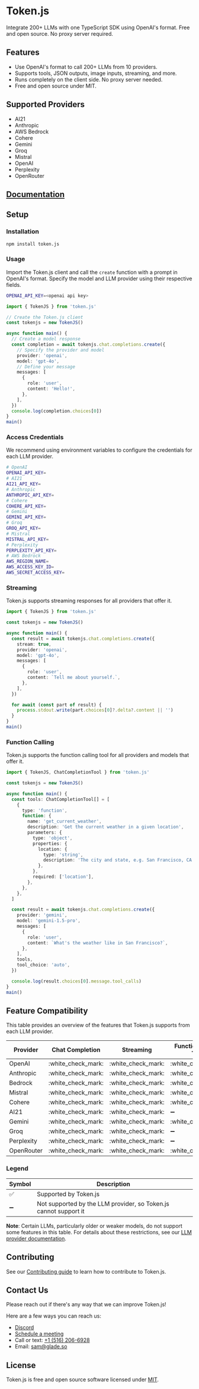 # Token.js

Integrate 200+ LLMs with one TypeScript SDK using OpenAI's format. Free and open source. No proxy server required.

## Features

* Use OpenAI's format to call 200+ LLMs from 10 providers.
* Supports tools, JSON outputs, image inputs, streaming, and more.
* Runs completely on the client side. No proxy server needed.
* Free and open source under MIT.

## Supported Providers

* AI21
* Anthropic
* AWS Bedrock
* Cohere
* Gemini
* Groq
* Mistral
* OpenAI
* Perplexity
* OpenRouter

## [Documentation](https://docs.tokenjs.ai/)

## Setup

### Installation

```bash
npm install token.js
```

### Usage

Import the Token.js client and call the `create` function with a prompt in OpenAI's format. Specify the model and LLM provider using their respective fields.

```bash
OPENAI_API_KEY=<openai api key>
```
```ts
import { TokenJS } from 'token.js'

// Create the Token.js client
const tokenjs = new TokenJS()

async function main() {
  // Create a model response
  const completion = await tokenjs.chat.completions.create({
    // Specify the provider and model
    provider: 'openai',
    model: 'gpt-4o',
    // Define your message
    messages: [
      {
        role: 'user',
        content: 'Hello!',
      },
    ],
  })
  console.log(completion.choices[0])
}
main()
```

### Access Credentials

We recommend using environment variables to configure the credentials for each LLM provider.

```bash
# OpenAI
OPENAI_API_KEY=
# AI21
AI21_API_KEY=
# Anthropic
ANTHROPIC_API_KEY=
# Cohere
COHERE_API_KEY=
# Gemini
GEMINI_API_KEY=
# Groq
GROQ_API_KEY=
# Mistral
MISTRAL_API_KEY=
# Perplexity
PERPLEXITY_API_KEY=
# AWS Bedrock
AWS_REGION_NAME=
AWS_ACCESS_KEY_ID=
AWS_SECRET_ACCESS_KEY=
```

### Streaming

Token.js supports streaming responses for all providers that offer it.

```ts
import { TokenJS } from 'token.js'

const tokenjs = new TokenJS()

async function main() {
  const result = await tokenjs.chat.completions.create({
    stream: true,
    provider: 'openai',
    model: 'gpt-4o',
    messages: [
      {
        role: 'user',
        content: `Tell me about yourself.`,
      },
    ],
  })

  for await (const part of result) {
    process.stdout.write(part.choices[0]?.delta?.content || '')
  }
}
main()
```

### Function Calling

Token.js supports the function calling tool for all providers and models that offer it.

```ts
import { TokenJS, ChatCompletionTool } from 'token.js'

const tokenjs = new TokenJS()

async function main() {
  const tools: ChatCompletionTool[] = [
    {
      type: 'function',
      function: {
        name: 'get_current_weather',
        description: 'Get the current weather in a given location',
        parameters: {
          type: 'object',
          properties: {
            location: {
              type: 'string',
              description: 'The city and state, e.g. San Francisco, CA',
            },
          },
          required: ['location'],
        },
      },
    },
  ]

  const result = await tokenjs.chat.completions.create({
    provider: 'gemini',
    model: 'gemini-1.5-pro',
    messages: [
      {
        role: 'user',
        content: `What's the weather like in San Francisco?`,
      },
    ],
    tools,
    tool_choice: 'auto',
  })

  console.log(result.choices[0].message.tool_calls)
}
main()
```

## Feature Compatibility

This table provides an overview of the features that Token.js supports from each LLM provider.

| Provider   | Chat Completion           | Streaming            | Function Calling Tool                | JSON Output          | Image Input          |
| ---------- | -------------------- | -------------------- | -------------------- | -------------------- | -------------------- |
| OpenAI     | :white\_check\_mark: | :white\_check\_mark: | :white\_check\_mark: | :white\_check\_mark: | :white\_check\_mark: |
| Anthropic  | :white\_check\_mark: | :white\_check\_mark: | :white\_check\_mark: | :white\_check\_mark: | :white\_check\_mark: |
| Bedrock    | :white\_check\_mark: | :white\_check\_mark: | :white\_check\_mark: | :white\_check\_mark: | :white\_check\_mark: |
| Mistral    | :white\_check\_mark: | :white\_check\_mark: | :white\_check\_mark: | :white\_check\_mark: |  :heavy_minus_sign:  |
| Cohere     | :white\_check\_mark: | :white\_check\_mark: | :white\_check\_mark: |  :heavy_minus_sign:  |  :heavy_minus_sign:  |
| AI21       | :white\_check\_mark: | :white\_check\_mark: |  :heavy_minus_sign:  |  :heavy_minus_sign:  |  :heavy_minus_sign:  |
| Gemini     | :white\_check\_mark: | :white\_check\_mark: | :white\_check\_mark: | :white\_check\_mark: | :white\_check\_mark: |
| Groq       | :white\_check\_mark: | :white\_check\_mark: |  :heavy_minus_sign:  | :white\_check\_mark: |  :heavy_minus_sign:  |
| Perplexity | :white\_check\_mark: | :white\_check\_mark: |  :heavy_minus_sign:  |  :heavy_minus_sign:  |  :heavy_minus_sign:  |
| OpenRouter | :white\_check\_mark: | :white\_check\_mark: |  :white\_check\_mark:  |  :white\_check\_mark: |  :white\_check\_mark:  |

### Legend
| Symbol             | Description                           |
|--------------------|---------------------------------------|
| :white_check_mark: | Supported by Token.js                 |
| :heavy_minus_sign: | Not supported by the LLM provider, so Token.js cannot support it     |

**Note**: Certain LLMs, particularly older or weaker models, do not support some features in this table. For details about these restrictions, see our [LLM provider documentation](https://docs.tokenjs.ai/providers).

## Contributing

See our [Contributing guide](./CONTRIBUTING.md) to learn how to contribute to Token.js.

## Contact Us

Please reach out if there's any way that we can improve Token.js!

Here are a few ways you can reach us:
* [Discord](https://discord.gg/7yb9cM7j4C)
* [Schedule a meeting](https://calendly.com/sam_goldman/tokenjs)
* Call or text: [+1 (516) 206-6928](tel:+15162066928)
* Email: [sam@glade.so](mailto:sam@glade.so)

## License

Token.js is free and open source software licensed under [MIT](https://github.com/token-js/token.js/blob/main/LICENSE).
